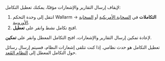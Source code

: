 لإيقاف إرسال التقارير والإشعارات مؤقتًا، يمكنك تعطيل التكامل:

1. انتقل إلى وحدة التحكم Wallarm → **التكاملات** في [السحابة الأمريكية](https://us1.my.wallarm.com/integrations/) أو [السحابة الأوروبية](https://my.wallarm.com/integrations/).
2. افتح تكامل نشط وانقر على **تعطيل**.

لإعادة تمكين إرسال التقارير والإشعارات، افتح التكامل المعطل وانقر على **تمكين**.

تعطيل التكامل هو حدث نظامي. إذا كنت تتلقى إشعارات النظام، فسيتم إرسال رسائل حول التكامل المعطل إلى [النظام المُعد](integrations-intro.md#integration-types).